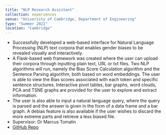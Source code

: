```yaml
---
title: "NLP Research Assistant"
collection: experiences
venue: "University of Cambridge, Department of Engineering"
type: "Summer 2021"
location: "Cambridge"
---
```


* Successfully developed a web-based interface for Natural Language Processing (NLP) text corpora that enables gender biases to be revealed visually and interactively. 
* A Flask-based web framework was created where the user can upload their corpora through inputting plain text, URL or txt files. Two NLP algorithms will run, namely the Bias Score Calculation algorithm and the Sentence Parsing algorithm, both based on word embeddings. The user is able to view the Bias scores associated with each token and specific sentence structures. Interactive pivot tables, bar graphs, word clouds, PCA and TSNE graphs are provided for the user to explore and extract information.
* The user is also able to input a natural language query, where the query is parsed and the answer is given in the form of a data frame and a bar graph. A debias feature is also available if the user wishes to discard the more extreme parts and retrieve a less biased file.
* Supervisor: Dr Marcus Tomalin
* <a href="https://github.com/YoujingYu99/visualising_data_bias">GitHub Repo</a>